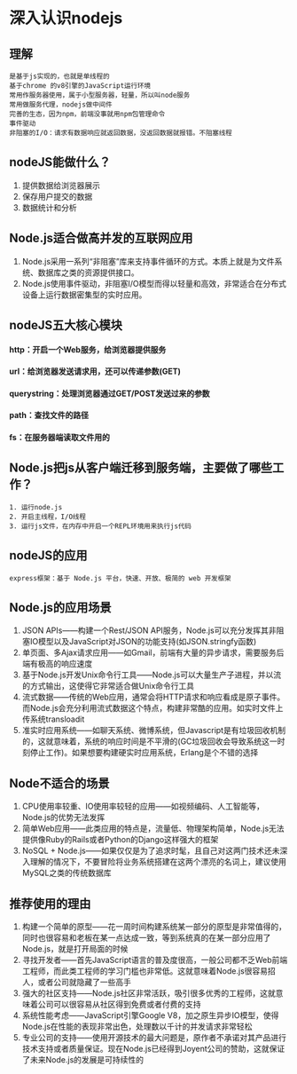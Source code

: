 # 深入认识nodejs

## 理解
	
	是基于js实现的，也就是单线程的
	基于chrome 的v8引擎的JavaScript运行环境
	常用作服务器使用，属于小型服务器，轻量，所以叫node服务
	常用做服务代理，nodejs做中间件
	完善的生态，因为npm，前端没事就用npm包管理命令
	事件驱动
	非阻塞的I/O：请求有数据响应就返回数据，没返回数据就报错。不阻塞线程

## nodeJS能做什么？

1. 提供数据给浏览器展示
2. 保存用户提交的数据
3. 数据统计和分析

## Node.js适合做高并发的互联网应用

1. Node.js采用一系列“非阻塞”库来支持事件循环的方式。本质上就是为文件系统、数据库之类的资源提供接口。
2. Node.js使用事件驱动，非阻塞I/O模型而得以轻量和高效，非常适合在分布式设备上运行数据密集型的实时应用。

## nodeJS五大核心模块
	
#### http：开启一个Web服务，给浏览器提供服务

#### url：给浏览器发送请求用，还可以传递参数(GET)

#### querystring：处理浏览器通过GET/POST发送过来的参数

#### path：查找文件的路径

#### fs：在服务器端读取文件用的

## Node.js把js从客户端迁移到服务端，主要做了哪些工作？

	1. 运行node.js
	2. 开启主线程，I/O线程
	3. 运行js文件，在内存中开启一个REPL环境用来执行js代码

## nodeJS的应用

	express框架：基于 Node.js 平台，快速、开放、极简的 web 开发框架

## Node.js的应用场景

1. JSON APIs——构建一个Rest/JSON API服务，Node.js可以充分发挥其非阻塞IO模型以及JavaScript对JSON的功能支持(如JSON.stringfy函数)
2. 单页面、多Ajax请求应用——如Gmail，前端有大量的异步请求，需要服务后端有极高的响应速度
3. 基于Node.js开发Unix命令行工具——Node.js可以大量生产子进程，并以流的方式输出，这使得它非常适合做Unix命令行工具
4. 流式数据——传统的Web应用，通常会将HTTP请求和响应看成是原子事件。而Node.js会充分利用流式数据这个特点，构建非常酷的应用。如实时文件上传系统transloadit
5. 准实时应用系统——如聊天系统、微博系统，但Javascript是有垃圾回收机制的，这就意味着，系统的响应时间是不平滑的(GC垃圾回收会导致系统这一时刻停止工作)。如果想要构建硬实时应用系统，Erlang是个不错的选择

## Node不适合的场景

1. CPU使用率较重、IO使用率较轻的应用——如视频编码、人工智能等，Node.js的优势无法发挥
2. 简单Web应用——此类应用的特点是，流量低、物理架构简单，Node.js无法提供像Ruby的Rails或者Python的Django这样强大的框架
3. NoSQL + Node.js——如果仅仅是为了追求时髦，且自己对这两门技术还未深入理解的情况下，不要冒险将业务系统搭建在这两个漂亮的名词上，建议使用MySQL之类的传统数据库

## 推荐使用的理由

1. 构建一个简单的原型——花一周时间构建系统某一部分的原型是非常值得的，同时也很容易和老板在某一点达成一致，等到系统真的在某一部分应用了Node.js，就是打开局面的时候
2. 寻找开发者——首先JavaScript语言的普及度很高，一般公司都不乏Web前端工程师，而此类工程师的学习门槛也非常低。这就意味着Node.js很容易招人，或者公司就隐藏了一些高手
3. 强大的社区支持——Node.js社区非常活跃，吸引很多优秀的工程师，这就意味着公司可以很容易从社区得到免费或者付费的支持
4. 系统性能考虑——JavaScript引擎Google V8，加之原生异步IO模型，使得Node.js在性能的表现非常出色，处理数以千计的并发请求非常轻松
5. 专业公司的支持——使用开源技术的最大问题是，原作者不承诺对其产品进行技术支持或者质量保证。现在Node.js已经得到Joyent公司的赞助，这就保证了未来Node.js的发展是可持续性的